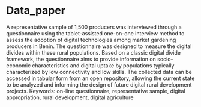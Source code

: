 # Data_paper

A representative sample of 1,500 producers was interviewed through a questionnaire using the tablet-assisted one-on-one interview method to assess the adoption of digital technologies among market gardening producers in Benin. The questionnaire was designed to measure the digital divides within these rural populations. Based on a classic digital divide framework, the questionnaire aims to provide information on socio-economic characteristics and digital uptake by populations typically characterized by low connectivity and low skills. The collected data can be accessed in tabular form from an open repository, allowing the current state to be analyzed and informing the design of future digital rural development projects.
Keywords: on-line questionnaire, representative sample, digital appropriation, rural development, digital agriculture
